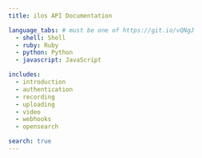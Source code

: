 ```yaml
---
title: ilos API Documentation

language_tabs: # must be one of https://git.io/vQNgJ
  - shell: Shell
  - ruby: Ruby
  - python: Python
  - javascript: JavaScript

includes:
  - introduction
  - authentication
  - recording
  - uploading
  - video
  - webhooks
  - opensearch

search: true
---
```

